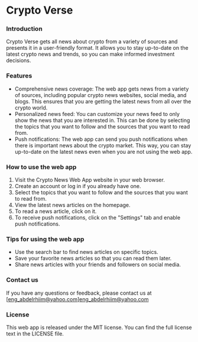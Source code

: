 # Crypto Verse

### Introduction

Crypto Verse gets all news about crypto from a variety of sources and presents it in a user-friendly format. It allows you to stay up-to-date on the latest crypto news and trends, so you can make informed investment decisions.

### Features

* Comprehensive news coverage: The web app gets news from a variety of sources, including popular crypto news websites, social media, and blogs. This ensures that you are getting the latest news from all over the crypto world.
* Personalized news feed: You can customize your news feed to only show the news that you are interested in. This can be done by selecting the topics that you want to follow and the sources that you want to read from.
* Push notifications: The web app can send you push notifications when there is important news about the crypto market. This way, you can stay up-to-date on the latest news even when you are not using the web app.

### How to use the web app

1. Visit the Crypto News Web App website in your web browser.
2. Create an account or log in if you already have one.
3. Select the topics that you want to follow and the sources that you want to read from.
4. View the latest news articles on the homepage.
5. To read a news article, click on it.
6. To receive push notifications, click on the "Settings" tab and enable push notifications.

### Tips for using the web app

* Use the search bar to find news articles on specific topics.
* Save your favorite news articles so that you can read them later.
* Share news articles with your friends and followers on social media.

### Contact us

If you have any questions or feedback, please contact us at [eng_abdelrhiim@yahoo.com]eng_abdelrhiim@yahoo.com

### License

This web app is released under the MIT license. You can find the full license text in the LICENSE file.
